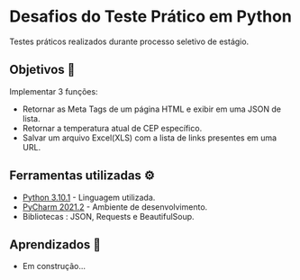 
# Desafios do Teste Prático em Python 

Testes práticos realizados durante processo seletivo de estágio.




## Objetivos :dart:

Implementar 3 funções:

- Retornar as Meta Tags de um página HTML e exibir em uma JSON de lista.
- Retornar a temperatura atual de CEP específico.
- Salvar um arquivo Excel(XLS) com a lista de links presentes em uma URL.


## Ferramentas utilizadas :gear:

 - [Python 3.10.1](https://www.python.org/downloads/) - Linguagem utilizada. 
 - [PyCharm 2021.2](https://www.jetbrains.com/pycharm/promo/?msclkid=1e0c43b6165117839e612121f29d2769&utm_source=bing&utm_medium=cpc&utm_campaign=AMER_en_BR_PyCharm_Branded&utm_term=pycharm&utm_content=pycharm) - Ambiente de desenvolvimento.
 - Bibliotecas : JSON, Requests e BeautifulSoup.


## Aprendizados :memo:

- Em construção...

